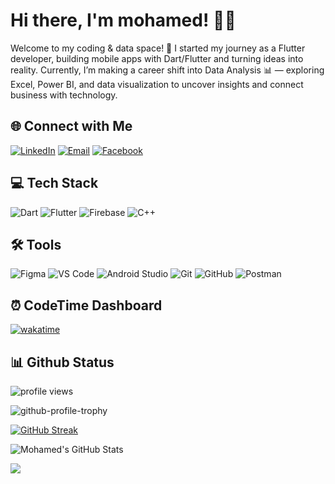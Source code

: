 <!-- Hey there! Welcome to my GitHub profile 👋 -->

# Hi there, I'm mohamed! 👨‍💻

Welcome to my coding & data space! 🚀
I started my journey as a Flutter developer, building mobile apps with Dart/Flutter and turning ideas into reality.
Currently, I’m making a career shift into Data Analysis 📊 — exploring Excel, Power BI, and data visualization to uncover insights and connect business with technology.
## 🌐 Connect with Me

[![LinkedIn](https://img.shields.io/badge/-LinkedIn-0A66C2?style=flat-square&logo=LinkedIn&logoColor=white&label=LinkedIn)]( https://www.linkedin.com/in/mohamedragab74/)
[![Email](https://img.shields.io/badge/-Email-D14836?style=flat-square&logo=Gmail&logoColor=white&label=Email)](mailto:mohamedhamza642023@gmail.com)
[![Facebook](https://img.shields.io/badge/-Facebook-1877F2?style=flat-square&logo=Facebook&logoColor=white&label=Facebook)](https://www.facebook.com/mohamedragabebrahiem74)

## 💻 Tech Stack

![Dart](https://skillicons.dev/icons?i=dart&theme=dark&borderRadius=20)
![Flutter](https://skillicons.dev/icons?i=flutter&theme=dark&borderRadius=20)
![Firebase](https://skillicons.dev/icons?i=firebase&theme=dark&borderRadius=20)
![C++](https://skillicons.dev/icons?i=cpp&theme=dark&borderRadius=20)

## 🛠️ Tools

![Figma](https://skillicons.dev/icons?i=figma&theme=dark&borderRadius=20)
![VS Code](https://skillicons.dev/icons?i=vscode&theme=dark&borderRadius=20)
![Android Studio](https://skillicons.dev/icons?i=androidstudio&theme=dark&borderRadius=20)
![Git](https://skillicons.dev/icons?i=git&theme=dark&borderRadius=20)
![GitHub](https://skillicons.dev/icons?i=github&theme=dark&borderRadius=20)
![Postman](https://skillicons.dev/icons?i=postman&theme=dark&borderRadius=20)

## ⏰ CodeTime Dashboard

[![wakatime](https://wakatime.com/badge/user/018cc21c-9074-41f8-a352-65edefaa8d15.svg)](https://wakatime.com/@018cc21c-9074-41f8-a352-65edefaa8d15)

## 📊 Github Status

![profile views](https://komarev.com/ghpvc/?username=m7mdragab74)

![github-profile-trophy](https://github-profile-trophy.vercel.app/?username=m7mdragab74&title=Repositories,Commits,PullRequest&column=-1)

[![GitHub Streak](https://streak-stats.demolab.com?user=m7mdragab74&theme=dark&exclude_days=Fri)](https://git.io/streak-stats)

![Mohamed's GitHub Stats](https://github-readme-stats.vercel.app/api?username=m7mdragab74&show_icons=true&theme=dark&rank_icon=percentile)

![](https://github-readme-stats.vercel.app/api/top-langs/?username=m7mdragab74&theme=blueberry&hide_border=true&include_all_commits=false&count_private=false&layout=compact)
